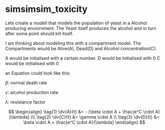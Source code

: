 # simsimsim_toxicity


Lets create a modell that models the population of yeast in a Alcohol producing enviornment.
The Yeast itself produces the alcohol and in turn after some point should kill itself.

I am thinking about modeling this with a compartment model.
The Compartments would be Alive(A), Dead(D) and Alcohol concentration(C).

A would be initialised with a certain number.
D would be initialised with 0
C would be initialised with 0

an Equation could look like this:

$\beta$: normal death rate

$\gamma$: alcohol production rate

$\lambda$: resistance factor

$$
\begin{align}
  \tag{1}
  \dv{A}{t} &= - (\beta \cdot A + \frac{e^C \cdot A}{\lambda} )\\
  \tag{2}
  \dv{C}{t} &= \gamma \cdot A \\
  \tag{3}
  \dv{D}{t} &= \beta \cdot A + \frac{e^C \cdot A}{\lambda} 
\end{align}
$$

